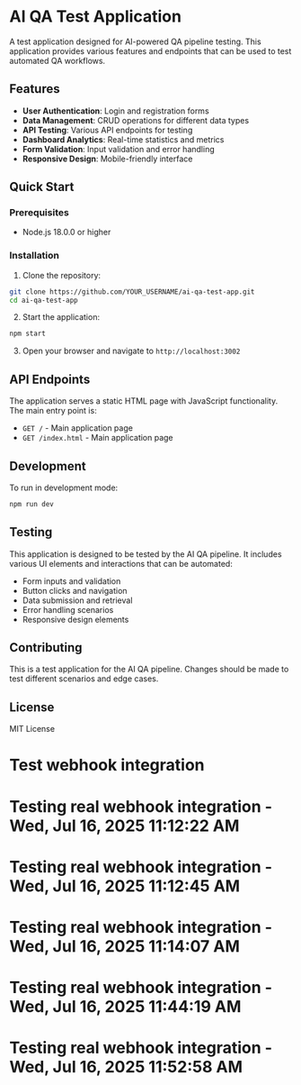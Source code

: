 # AI QA Test Application

A test application designed for AI-powered QA pipeline testing. This application provides various features and endpoints that can be used to test automated QA workflows.

## Features

- **User Authentication**: Login and registration forms
- **Data Management**: CRUD operations for different data types
- **API Testing**: Various API endpoints for testing
- **Dashboard Analytics**: Real-time statistics and metrics
- **Form Validation**: Input validation and error handling
- **Responsive Design**: Mobile-friendly interface

## Quick Start

### Prerequisites

- Node.js 18.0.0 or higher

### Installation

1. Clone the repository:

```bash
git clone https://github.com/YOUR_USERNAME/ai-qa-test-app.git
cd ai-qa-test-app
```

2. Start the application:

```bash
npm start
```

3. Open your browser and navigate to `http://localhost:3002`

## API Endpoints

The application serves a static HTML page with JavaScript functionality. The main entry point is:

- `GET /` - Main application page
- `GET /index.html` - Main application page

## Development

To run in development mode:

```bash
npm run dev
```

## Testing

This application is designed to be tested by the AI QA pipeline. It includes various UI elements and interactions that can be automated:

- Form inputs and validation
- Button clicks and navigation
- Data submission and retrieval
- Error handling scenarios
- Responsive design elements

## Contributing

This is a test application for the AI QA pipeline. Changes should be made to test different scenarios and edge cases.

## License

MIT License
# Test webhook integration
# Testing real webhook integration - Wed, Jul 16, 2025 11:12:22 AM
# Testing real webhook integration - Wed, Jul 16, 2025 11:12:45 AM
# Testing real webhook integration - Wed, Jul 16, 2025 11:14:07 AM
# Testing real webhook integration - Wed, Jul 16, 2025 11:44:19 AM
# Testing real webhook integration - Wed, Jul 16, 2025 11:52:58 AM
